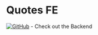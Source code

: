 # Quotes FE

[![GitHub](https://img.shields.io/badge/GitHub-EvalVis/QuotesBE-black?style=flat&logo=github)](https://github.com/EvalVis/QuotesBE) - Check out the Backend